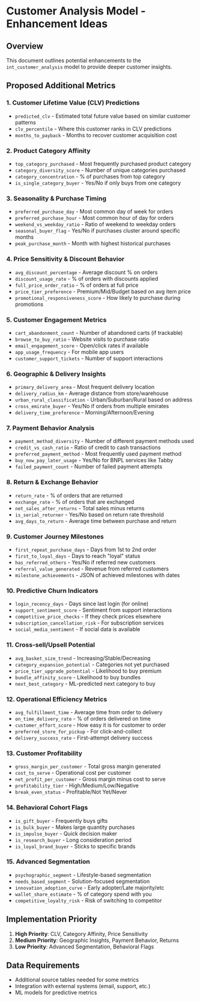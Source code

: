 # Customer Analysis Model - Enhancement Ideas

## Overview
This document outlines potential enhancements to the `int_customer_analysis` model to provide deeper customer insights.

## Proposed Additional Metrics

### 1. Customer Lifetime Value (CLV) Predictions
- `predicted_clv` - Estimated total future value based on similar customer patterns
- `clv_percentile` - Where this customer ranks in CLV predictions
- `months_to_payback` - Months to recover customer acquisition cost

### 2. Product Category Affinity
- `top_category_purchased` - Most frequently purchased product category
- `category_diversity_score` - Number of unique categories purchased
- `category_concentration` - % of purchases from top category
- `is_single_category_buyer` - Yes/No if only buys from one category

### 3. Seasonality & Purchase Timing
- `preferred_purchase_day` - Most common day of week for orders
- `preferred_purchase_hour` - Most common hour of day for orders
- `weekend_vs_weekday_ratio` - Ratio of weekend to weekday orders
- `seasonal_buyer_flag` - Yes/No if purchases cluster around specific months
- `peak_purchase_month` - Month with highest historical purchases

### 4. Price Sensitivity & Discount Behavior
- `avg_discount_percentage` - Average discount % on orders
- `discount_usage_rate` - % of orders with discounts applied
- `full_price_order_ratio` - % of orders at full price
- `price_tier_preference` - Premium/Mid/Budget based on avg item price
- `promotional_responsiveness_score` - How likely to purchase during promotions

### 5. Customer Engagement Metrics
- `cart_abandonment_count` - Number of abandoned carts (if trackable)
- `browse_to_buy_ratio` - Website visits to purchase ratio
- `email_engagement_score` - Open/click rates if available
- `app_usage_frequency` - For mobile app users
- `customer_support_tickets` - Number of support interactions

### 6. Geographic & Delivery Insights
- `primary_delivery_area` - Most frequent delivery location
- `delivery_radius_km` - Average distance from store/warehouse
- `urban_rural_classification` - Urban/Suburban/Rural based on address
- `cross_emirate_buyer` - Yes/No if orders from multiple emirates
- `delivery_time_preference` - Morning/Afternoon/Evening

### 7. Payment Behavior Analysis
- `payment_method_diversity` - Number of different payment methods used
- `credit_vs_cash_ratio` - Ratio of credit to cash transactions
- `preferred_payment_method` - Most frequently used payment method
- `buy_now_pay_later_usage` - Yes/No for BNPL services like Tabby
- `failed_payment_count` - Number of failed payment attempts

### 8. Return & Exchange Behavior
- `return_rate` - % of orders that are returned
- `exchange_rate` - % of orders that are exchanged
- `net_sales_after_returns` - Total sales minus returns
- `is_serial_returner` - Yes/No based on return rate threshold
- `avg_days_to_return` - Average time between purchase and return

### 9. Customer Journey Milestones
- `first_repeat_purchase_days` - Days from 1st to 2nd order
- `first_to_loyal_days` - Days to reach "loyal" status
- `has_referred_others` - Yes/No if referred new customers
- `referral_value_generated` - Revenue from referred customers
- `milestone_achievements` - JSON of achieved milestones with dates

### 10. Predictive Churn Indicators
- `login_recency_days` - Days since last login (for online)
- `support_sentiment_score` - Sentiment from support interactions
- `competitive_price_checks` - If they check prices elsewhere
- `subscription_cancellation_risk` - For subscription services
- `social_media_sentiment` - If social data is available

### 11. Cross-sell/Upsell Potential
- `avg_basket_size_trend` - Increasing/Stable/Decreasing
- `category_expansion_potential` - Categories not yet purchased
- `price_tier_upgrade_potential` - Likelihood to buy premium
- `bundle_affinity_score` - Likelihood to buy bundles
- `next_best_category` - ML-predicted next category to buy

### 12. Operational Efficiency Metrics
- `avg_fulfillment_time` - Average time from order to delivery
- `on_time_delivery_rate` - % of orders delivered on time
- `customer_effort_score` - How easy it is for customer to order
- `preferred_store_for_pickup` - For click-and-collect
- `delivery_success_rate` - First-attempt delivery success

### 13. Customer Profitability
- `gross_margin_per_customer` - Total gross margin generated
- `cost_to_serve` - Operational cost per customer
- `net_profit_per_customer` - Gross margin minus cost to serve
- `profitability_tier` - High/Medium/Low/Negative
- `break_even_status` - Profitable/Not Yet/Never

### 14. Behavioral Cohort Flags
- `is_gift_buyer` - Frequently buys gifts
- `is_bulk_buyer` - Makes large quantity purchases
- `is_impulse_buyer` - Quick decision maker
- `is_research_buyer` - Long consideration period
- `is_loyal_brand_buyer` - Sticks to specific brands

### 15. Advanced Segmentation
- `psychographic_segment` - Lifestyle-based segmentation
- `needs_based_segment` - Solution-focused segmentation
- `innovation_adoption_curve` - Early adopter/Late majority/etc
- `wallet_share_estimate` - % of category spend with you
- `competitive_loyalty_risk` - Risk of switching to competitor

## Implementation Priority
1. **High Priority**: CLV, Category Affinity, Price Sensitivity
2. **Medium Priority**: Geographic Insights, Payment Behavior, Returns
3. **Low Priority**: Advanced Segmentation, Behavioral Flags

## Data Requirements
- Additional source tables needed for some metrics
- Integration with external systems (email, support, etc.)
- ML models for predictive metrics